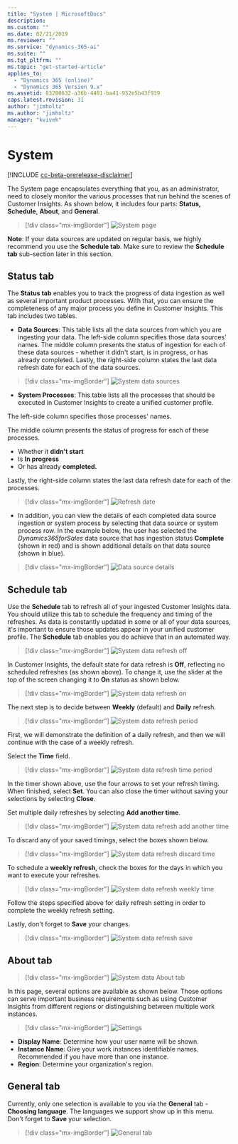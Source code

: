 ```yaml
---
title: "System | MicrosoftDocs"
description: 
ms.custom: ""
ms.date: 02/21/2019
ms.reviewer: ""
ms.service: "dynamics-365-ai"
ms.suite: ""
ms.tgt_pltfrm: ""
ms.topic: "get-started-article"
applies_to: 
  - "Dynamics 365 (online)"
  - "Dynamics 365 Version 9.x"
ms.assetid: 83200632-a36b-4401-ba41-952e5b43f939
caps.latest.revision: 31
author: "jimholtz"
ms.author: "jimholtz"
manager: "kvivek"
---
```

# System

[!INCLUDE [cc-beta-prerelease-disclaimer](../includes/cc-beta-prerelease-disclaimer.md)]

The System page encapsulates everything that you, as an administrator, need to closely monitor the various processes that run behind the scenes of Customer Insights. As shown below, it includes four parts: **Status, Schedule**, **About**, and **General**.

> [!div class="mx-imgBorder"] 
> ![](media/system-tabs.png "System page")

**Note**: If your data sources are updated on regular basis, we highly recommend you use the **Schedule tab**. Make sure to review the **Schedule tab** sub-section later in this section.

## Status tab

The **Status tab** enables you to track the progress of data ingestion as well as several important product processes. With that, you can ensure the completeness of any major process you define in Customer Insights. This tab includes two tables.

- **Data Sources**: This table lists all the data sources from which you are ingesting your data. The left-side column specifies those data sources' names. The middle column presents the status of ingestion for each of these data sources - whether it didn't start, is in progress, or has already completed. Lastly, the right-side column states the last data refresh date for each of the data sources.

> [!div class="mx-imgBorder"] 
> ![](media/system-data-sources.png "System data sources")

- **System Processes**: This table lists all the processes that should be executed in Customer Insights to create a unified customer profile. 

The left-side column specifies those processes' names. 

The middle column presents the status of progress for each of these processes.
  - Whether it **didn't start** 
  - Is **In progress** 
  - Or has already **completed.** 
  
Lastly, the right-side column states the last data refresh date for each of the processes.

> [!div class="mx-imgBorder"] 
> ![](media/system-status-processes.png "Refresh date")

- In addition, you can view the details of each completed data source ingestion or system process by selecting that data source or system process row. In the example below, the user has selected the *Dynamics365forSales* data source that has ingestion status **Complete** (shown in red) and is shown additional details on that data source (shown in blue).

> [!div class="mx-imgBorder"] 
> ![](media/system-database-details.png "Data source details")

## Schedule tab

Use the **Schedule** tab to refresh all of your ingested Customer Insights data. You should utilize this tab to schedule the frequency and timing of the refreshes. As data is constantly updated in some or all of your data sources, it's important to ensure those updates appear in your unified customer profile. The **Schedule** tab enables you do achieve that in an automated way.

> [!div class="mx-imgBorder"] 
> ![](media/system-data-refresh-off.png "System data refresh off")

In Customer Insights, the default state for data refresh is **Off**, reflecting no scheduled refreshes (as shown above). To change it, use the slider at the top of the screen changing it to **On** status as shown below.

> [!div class="mx-imgBorder"] 
> ![](media/system-data-refresh-on.png "System data refresh on")

The next step is to decide between **Weekly** (default) and **Daily** refresh.

> [!div class="mx-imgBorder"] 
> ![](media/system-data-refresh-period.png "System data refresh period")

First, we will demonstrate the definition of a daily refresh, and then we will continue with the case of a weekly refresh.

Select the **Time** field.

> [!div class="mx-imgBorder"] 
> ![](media/system-data-refresh-time-period.png "System data refresh time period")

In the timer shown above, use the four arrows to set your refresh timing. When finished, select **Set**. You can also close the timer without saving your selections by selecting **Close**.

Set multiple daily refreshes by selecting **Add another time**.

> [!div class="mx-imgBorder"] 
> ![](media/system-data-refresh-add-another-time.png "System data refresh add another time")

To discard any of your saved timings, select the boxes shown below.

> [!div class="mx-imgBorder"] 
> ![](media/system-data-refresh-discard-time.png "System data refresh discard time")

To schedule a **weekly refresh**, check the boxes for the days in which you want to execute your refreshes.

> [!div class="mx-imgBorder"] 
> ![](media/system-data-refresh-weekly-time.png "System data refresh weekly time")

Follow the steps specified above for daily refresh setting in order to complete the weekly refresh setting.

Lastly, don't forget to **Save** your changes.

> [!div class="mx-imgBorder"] 
> ![](media/system-data-refresh-save.png "System data refresh save")

## About tab

> [!div class="mx-imgBorder"] 
> ![](media/system-data-about-tab.png "System data About tab")

In this page, several options are available as shown below. Those options can serve important business requirements such as using Customer Insights from different regions or distinguishing between multiple work instances.

> [!div class="mx-imgBorder"] 
> ![](media/settings.png "Settings")

- **Display Name**: Determine how your user name will be shown.
- **Instance Name**: Give your work instances identifiable names. Recommended if you have more than one instance.
- **Region**: Determine your organization's region.

## General tab

Currently, only one selection is available to you via the **General** tab - **Choosing language**. The languages we support show up in this menu. Don't forget to **Save** your selection. 

> [!div class="mx-imgBorder"] 
> ![](media/system-tabs-general.png "General tab")
